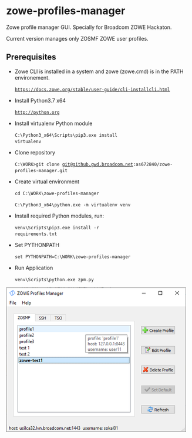 # zowe-profiles-manager
Zowe profile manager GUI. Specially for Broadcom ZOWE Hackaton.

Current version manages only ZOSMF ZOWE user profiles.

## Prerequisites
* Zowe CLI is installed in a system and zowe (zowe.cmd) is in the PATH environement.

  <code>https://docs.zowe.org/stable/user-guide/cli-installcli.html</code>

* Install Python3.7 x64

  <code>http://python.org</code>
  
*  Install virtualenv Python module

    <code>C:\Python3_x64\Scripts\pip3.exe install virtualenv</code>
  
* Clone repository

  <code>C:\WORK>git clone git@github.gwd.broadcom.net:as672840/zowe-profiles-manager.git</code>

* Create virtual environment

  <code>cd C:\WORK\zowe-profiles-manager</code>

  <code>C:\Python3_x64\python.exe -m virtualenv venv</code>

* Install required Python modules, run:

  <code>venv\Scripts\pip3.exe install -r requirements.txt</code>

* Set PYTHONPATH
  
  <code>set PYTHONPATH=C:\WORK\zowe-profiles-manager</code>
  
* Run Application

  <code>venv\Scripts\python.exe zpm.py</code>
  
![Screenshot](zowe_profiles_manager.png)
